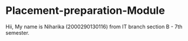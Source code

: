 # Placement-preparation-Module
Hii, My name is Niharika (2000290130116) from IT branch section B - 7th semester.
